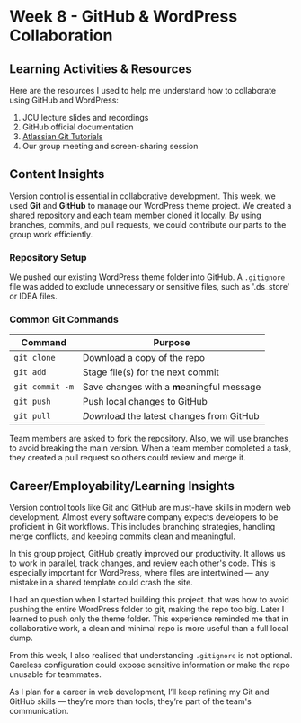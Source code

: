 # Week 8 - GitHub & WordPress Collaboration

## Learning Activities & Resources

Here are the resources I used to help me understand how to collaborate using GitHub and WordPress:

1. JCU lecture slides and recordings
2. GitHub official documentation
3. [Atlassian Git Tutorials](https://www.atlassian.com/git/tutorials)
4. Our group meeting and screen-sharing session

## Content Insights

Version control is essential in collaborative development. This week, we used **Git** and **GitHub** to manage our
WordPress theme project. We created a shared repository and each team member cloned it locally. By using branches,
commits, and pull requests, we could contribute our parts to the group work efficiently.

### Repository Setup

We pushed our existing WordPress theme folder into GitHub. A `.gitignore` file was added to exclude unnecessary or
sensitive files, such as '.ds_store' or IDEA files.

### Common Git Commands

| Command         | Purpose                                    |
|-----------------|--------------------------------------------|
| `git clone`     | Download a copy of the repo                |
| `git add`       | Stage file(s) for the next commit          |
| `git commit -m` | Save changes with a **m**eaningful message |
| `git push`      | Push local changes to GitHub               |
| `git pull`      | *Down*load the latest changes from GitHub  |

Team members are asked to fork the repository.
Also, we will use branches to avoid breaking the main version.
When a team member completed a task, they created a pull request so others could review and merge it.

## Career/Employability/Learning Insights

Version control tools like Git and GitHub are must-have skills in modern web development.
Almost every software company expects developers to be proficient in Git workflows.
This includes branching strategies, handling merge conflicts,
and keeping commits clean and meaningful.

In this group project, GitHub greatly improved our productivity.
It allows us to work in parallel, track changes, and review each other's code.
This is especially important for WordPress,
where files are intertwined — any mistake in a shared template could crash the site.

I had an question when I started building this project.
that was how to avoid pushing the entire WordPress folder to git, making the repo too big.
Later I learned to push only the theme folder.
This experience reminded me that in collaborative work,
a clean and minimal repo is more useful than a full local dump.

From this week, I also realised that understanding `.gitignore` is not optional.
Careless configuration could expose sensitive information or make the repo unusable for teammates.

As I plan for a career in web development,
I’ll keep refining my Git and GitHub skills — they’re more than tools;
they’re part of the team's communication.
